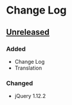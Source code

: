 # Change Log

## [Unreleased]

### Added
- Change Log
- Translation

### Changed
- jQuery 1.12.2

[Unreleased]: https://github.com/tronsha/hades/compare/v0.3-alpha...HEAD
